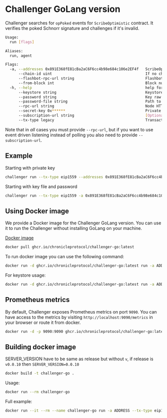 # Challenger GoLang version

Challenger searches for `opPoked` events for `ScribeOptimistic` contract. It verifies the poked Schnorr signature and challenges if it's invalid.

```bash
Usage:
  run [flags]

Aliases:
  run, agent

Flags:
  -a, --addresses 0x891E368fE81cBa2aC6F6cc4b98e684c106e2EF4f   ScribeOptimistic contract address. Example: 0x891E368fE81cBa2aC6F6cc4b98e684c106e2EF4f
      --chain-id uint                                          If no chain_id provided binary will try to get chain_id from given RPC
      --flashbot-rpc-url string                                Flashbot Node HTTP RPC_URL, normally starts with https://****
      --from-block int                                         Block number to start from. If not provided, binary will try to get it from given RPC
  -h, --help                                                   help for run
      --keystore string                                        Keystore file (NOT FOLDER), path to key .json file. If provided, no need to use --secret-key
      --password string                                        Key raw password as text
      --password-file string                                   Path to key password file
      --rpc-url string                                         Node HTTP RPC_URL, normally starts with https://****
      --secret-key 0x******                                    Private key in format 0x****** or `*******`. If provided, no need to use --keystore
      --subscription-url string                                [Optional] Used if you want to subscribe to events rather than poll, typically starts with wss://****
      --tx-type legacy                                         Transaction type definition, possible values are: legacy, `eip1559` or `none` (default "none")

```

Note that in *all* cases you must provide `--rpc-url`, but if you want to use event driven listening instead of polling you also need to provide `--subscription-url`.

## Example

Starting with private key

```bash
challenger run --tx-type eip1559 --addresses 0x891E368fE81cBa2aC6F6cc4b98e684c106e2EF4f --rpc-url http://localhost:3334 --secret-key 0x******
```

Starting with key file and password

```bash
challenger run --tx-type eip1559 -a 0x891E368fE81cBa2aC6F6cc4b98e684c106e2EF4f --rpc-url http://localhost:3334 --keystore /path/to/key.json --password-file /path/to/file
```

## Using Docker image

We provide a Docker image for the Challenger GoLang version. 
You can use it to run the Challenger without installing GoLang on your machine.

[Docker image](https://github.com/chronicleprotocol/challenger/pkgs/container/challenger-go)

```bash 
docker pull ghcr.io/chronicleprotocol/challenger-go:latest
```

To run docker image you can use the following command:

```bash
docker run -d ghcr.io/chronicleprotocol/challenger-go:latest run -a ADDRESS1 -a ADDRESS2 -a ADDRESS3 --rpc-url http://localhost:3334 --secret-key asdfasdfas --tx-type legacy 
```

For keystore usage:

```bash
docker run -d ghcr.io/chronicleprotocol/challenger-go:latest run -a ADDRESS1 -a ADDRESS2 -a ADDRESS3 --rpc-url http://localhost:3334 --keystore /keystore/keystore.json --password-file /password/password.txt --chain-id 1 --tx-type legacy
```

## Prometheus metrics

By default, Challenger exposes Prometheus metrics on port `9090`.
You can have access to the metrics by visiting `http://localhost:9090/metrics` in your browser or route it from docker.

```bash
docker run -d -p 9090:9090 ghcr.io/chronicleprotocol/challenger-go:latest run -a ADDRESS1 -a ADDRESS2 -a ADDRESS3 --rpc-url http://localhost:3334 --secret-key asdfasdfas --tx-type legacy 
```

## Building docker image

SERVER_VERSION have to be same as release but without `v`, if release is `v0.0.10` then `SERVER_VERSION=0.0.10`

```bash
docker build -t challenger-go .
```

Usage:

```bash
docker run --rm challenger-go
```

Full example:

```bash
docker run --it --rm --name challenger-go run -a ADDRESS --tx-type eip1559 --rpc-url http://localhost:3334 --secret-key asdfasdfas
```
